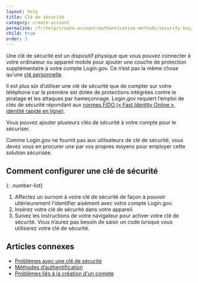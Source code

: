 ```yaml
---
layout: help
title: Clé de sécurité
category: create-account
permalink: /fr/help/create-account/authentication-methods/security-key/
child: true
order: 3
---
```


Une clé de sécurité est un dispositif physique que vous pouvez connecter à votre ordinateur ou appareil mobile pour ajouter une couche de protection supplémentaire à votre compte Login.gov. Ce n’est pas la même chose qu’une [clé personnelle](/help/manage-your-account/personal-key/).

Il est plus sûr d’utiliser une clé de sécurité que de compter sur votre téléphone car la première est dotée de protections intégrées contre le piratage et les attaques par hameçonnage. Login.gov requiert l’emploi de clés de sécurité répondant aux [normes FIDO (« Fast Identity Online », identité rapide en ligne)](https://fidoalliance.org/).

Vous pouvez ajouter plusieurs clés de sécurité à votre compte pour le sécuriser.

Comme Login.gov ne fournit pas aux utilisateurs de clé de sécurité, vous devez vous en procurer une par vos propres moyens pour employer cette solution sécurisée.

## Comment configurer une clé de sécurité

{: .number-list}

1. Affectez un surnom à votre clé de sécurité de façon à pouvoir ultérieurement l’identifier aisément avec votre compte Login.gov.
2. Insérez votre clé de sécurité dans votre appareil.
3. Suivez les instructions de votre navigateur pour activer votre clé de sécurité. Vous n’aurez pas besoin de saisir un code lorsque vous utiliserez votre clé de sécurité.

## Articles connexes

* [Problèmes avec une clé de sécurité](#)
* [Méthodes d’authentification](#)
* [Problèmes liés à la création d'un compte](#)
